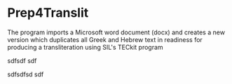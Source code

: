 # Prep4Translit
The program imports a Microsoft word document (docx) and creates a new version which duplicates all Greek and Hebrew text in readiness for producing a transliteration using SIL's TECkit program

sdfsdf
sdf

sdfsdfsd
sdf

